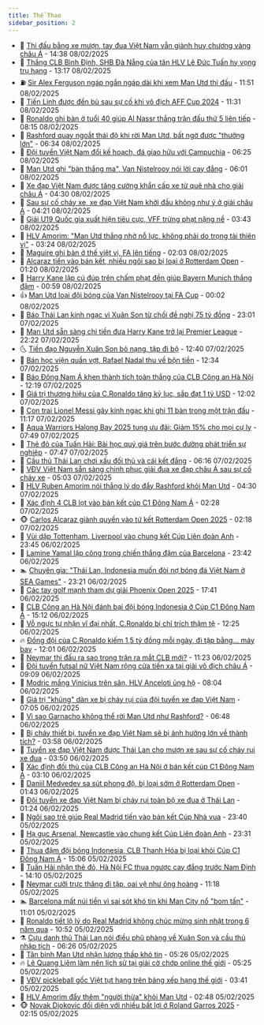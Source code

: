 ```yaml
---
title: Thể Thao
sidebar_position: 2
---
```


<!-- dantri-the-thao:START -->
- 🎡 [Thi đấu bằng xe mượn, tay đua Việt Nam vẫn giành huy chương vàng châu Á](https://dantri.com.vn/the-thao/thi-dau-bang-xe-muon-tay-dua-viet-nam-van-gianh-huy-chuong-vang-chau-a-20250208213410789.htm) - 14:38 08/02/2025
- 💯 [Thắng CLB Bình Định, SHB Đà Nẵng của tân HLV Lê Đức Tuấn hy vọng trụ hạng](https://dantri.com.vn/the-thao/thang-clb-binh-dinh-shb-da-nang-cua-tan-hlv-le-duc-tuan-hy-vong-tru-hang-20250208200534635.htm) - 13:17 08/02/2025
- ⛽️ [Sir Alex Ferguson ngáp ngắn ngáp dài khi xem Man Utd thi đấu](https://dantri.com.vn/the-thao/sir-alex-ferguson-ngap-ngan-ngap-dai-khi-xem-man-utd-thi-dau-20250208185103622.htm) - 11:51 08/02/2025
- 💃 [Tiến Linh được đền bù sau sự cố khi vô địch AFF Cup 2024](https://dantri.com.vn/the-thao/tien-linh-duoc-den-bu-sau-su-co-khi-vo-dich-aff-cup-2024-20250208183102976.htm) - 11:31 08/02/2025
- 🌈 [Ronaldo ghi bàn ở tuổi 40 giúp Al Nassr thắng trận đấu thứ 5 liên tiếp](https://dantri.com.vn/the-thao/ronaldo-ghi-ban-o-tuoi-40-giup-al-nassr-thang-tran-dau-thu-5-lien-tiep-20250208150413854.htm) - 08:15 08/02/2025
- 🦅 [Rashford quay ngoắt thái độ khi rời Man Utd, bất ngờ được &quot;thưởng lớn&quot;](https://dantri.com.vn/the-thao/rashford-quay-ngoat-thai-do-khi-roi-man-utd-bat-ngo-duoc-thuong-lon-20250208133328565.htm) - 06:34 08/02/2025
- 🌝 [Đội tuyển Việt Nam đổi kế hoạch, đá giao hữu với Campuchia](https://dantri.com.vn/the-thao/doi-tuyen-viet-nam-doi-ke-hoach-da-giao-huu-voi-campuchia-20250208133812001.htm) - 06:25 08/02/2025
- 🚀 [Man Utd ghi &quot;bàn thắng ma&quot;, Van Nistelrooy nói lời cay đắng](https://dantri.com.vn/the-thao/man-utd-ghi-ban-thang-ma-van-nistelrooy-noi-loi-cay-dang-20250208124335432.htm) - 06:01 08/02/2025
- 🎉 [Xe đạp Việt Nam được tăng cường khẩn cấp xe từ quê nhà cho giải châu Á](https://dantri.com.vn/the-thao/xe-dap-viet-nam-duoc-tang-cuong-khan-cap-xe-tu-que-nha-cho-giai-chau-a-20250208112845025.htm) - 04:30 08/02/2025
- 📝 [Sau sự cố cháy xe, xe đạp Việt Nam khởi đầu không như ý ở giải châu Á](https://dantri.com.vn/the-thao/sau-su-co-chay-xe-xe-dap-viet-nam-khoi-dau-khong-nhu-y-o-giai-chau-a-20250208110630692.htm) - 04:21 08/02/2025
- 🦄 [Giải U19 Quốc gia xuất hiện tiêu cực, VFF trừng phạt nặng nề](https://dantri.com.vn/the-thao/giai-u19-quoc-gia-xuat-hien-tieu-cuc-vff-trung-phat-nang-ne-20250208104315539.htm) - 03:43 08/02/2025
- 🎉 [HLV Amorim: &quot;Man Utd thắng nhờ nỗ lực, không phải do trọng tài thiên vị&quot;](https://dantri.com.vn/the-thao/hlv-amorim-man-utd-thang-nho-no-luc-khong-phai-do-trong-tai-thien-vi-20250208100404076.htm) - 03:24 08/02/2025
- 💼 [Maguire ghi bàn ở thế việt vị, FA lên tiếng](https://dantri.com.vn/the-thao/maguire-ghi-ban-o-the-viet-vi-fa-len-tieng-20250208083733023.htm) - 02:03 08/02/2025
- 🤡 [Alcaraz tiến vào bán kết, nhiều ngôi sao bị loại ở Rotterdam Open](https://dantri.com.vn/the-thao/alcaraz-tien-vao-ban-ket-nhieu-ngoi-sao-bi-loai-o-rotterdam-open-20250208081446062.htm) - 01:20 08/02/2025
- 🦆 [Harry Kane lập cú đúp trên chấm phạt đền giúp Bayern Munich thắng đậm](https://dantri.com.vn/the-thao/harry-kane-lap-cu-dup-tren-cham-phat-den-giup-bayern-munich-thang-dam-20250208072909885.htm) - 00:59 08/02/2025
- 👍 [Man Utd loại đội bóng của Van Nistelrooy tại FA Cup](https://dantri.com.vn/the-thao/man-utd-loai-doi-bong-cua-van-nistelrooy-tai-fa-cup-20250208074825695.htm) - 00:02 08/02/2025
- 💼 [Báo Thái Lan kinh ngạc vì Xuân Son từ chối đề nghị 75 tỷ đồng](https://dantri.com.vn/the-thao/bao-thai-lan-kinh-ngac-vi-xuan-son-tu-choi-de-nghi-75-ty-dong-20250208005651891.htm) - 23:01 07/02/2025
- 🦒 [Man Utd sẵn sàng chi tiền đưa Harry Kane trở lại Premier League](https://dantri.com.vn/the-thao/man-utd-san-sang-chi-tien-dua-harry-kane-tro-lai-premier-league-20250207182926039.htm) - 22:22 07/02/2025
- 🌜 [Tiền đạo Nguyễn Xuân Son bỏ nạng, tập đi bộ](https://dantri.com.vn/the-thao/tien-dao-nguyen-xuan-son-bo-nang-tap-di-bo-20250207202655595.htm) - 12:40 07/02/2025
- 🦆 [Bán học viện quần vợt, Rafael Nadal thu về bộn tiền](https://dantri.com.vn/the-thao/ban-hoc-vien-quan-vot-rafael-nadal-thu-ve-bon-tien-20250207193337605.htm) - 12:34 07/02/2025
- 💪 [Báo Đông Nam Á khen thành tích toàn thắng của CLB Công an Hà Nội](https://dantri.com.vn/the-thao/bao-dong-nam-a-khen-thanh-tich-toan-thang-cua-clb-cong-an-ha-noi-20250207160624494.htm) - 12:19 07/02/2025
- 🧠 [Giá trị thương hiệu của C.Ronaldo tăng kỷ lục, sắp đạt 1 tỷ USD](https://dantri.com.vn/the-thao/gia-tri-thuong-hieu-cua-cronaldo-tang-ky-luc-sap-dat-1-ty-usd-20250207190236707.htm) - 12:02 07/02/2025
- 🦄 [Con trai Lionel Messi gây kinh ngạc khi ghi 11 bàn trong một trận đấu](https://dantri.com.vn/the-thao/con-trai-lionel-messi-gay-kinh-ngac-khi-ghi-11-ban-trong-mot-tran-dau-20250207181718592.htm) - 11:17 07/02/2025
- 🥸 [Aqua Warriors Halong Bay 2025 tung ưu đãi: Giảm 15% cho mọi cự ly](https://dantri.com.vn/the-thao/aqua-warriors-halong-bay-2025-tung-uu-dai-giam-15-cho-moi-cu-ly-20250207144329742.htm) - 07:49 07/02/2025
- 🤠 [Thẻ đỏ của Tuấn Hải: Bài học quý giá trên bước đường phát triển sự nghiệp](https://dantri.com.vn/the-thao/the-do-cua-tuan-hai-bai-hoc-quy-gia-tren-buoc-duong-phat-trien-su-nghiep-20250207120008742.htm) - 07:47 07/02/2025
- 👺 [Cầu thủ Thái Lan chơi xấu đối thủ và cái kết đắng](https://dantri.com.vn/the-thao/cau-thu-thai-lan-choi-xau-doi-thu-va-cai-ket-dang-20250207131600387.htm) - 06:16 07/02/2025
- 📝 [VĐV Việt Nam sẵn sàng chinh phục giải đua xe đạp châu Á sau sự cố cháy xe](https://dantri.com.vn/the-thao/vdv-viet-nam-san-sang-chinh-phuc-giai-dua-xe-dap-chau-a-sau-su-co-chay-xe-20250207115830438.htm) - 05:03 07/02/2025
- 🦆 [HLV Ruben Amorim nói thẳng lý do đẩy Rashford khỏi Man Utd](https://dantri.com.vn/the-thao/hlv-ruben-amorim-noi-thang-ly-do-day-rashford-khoi-man-utd-20250207111600948.htm) - 04:30 07/02/2025
- 🥳 [Xác định 4 CLB lọt vào bán kết cúp C1 Đông Nam Á](https://dantri.com.vn/the-thao/xac-dinh-4-clb-lot-vao-ban-ket-cup-c1-dong-nam-a-20250207092823774.htm) - 02:28 07/02/2025
- 🐵 [Carlos Alcaraz giành quyền vào tứ kết Rotterdam Open 2025](https://dantri.com.vn/the-thao/carlos-alcaraz-gianh-quyen-vao-tu-ket-rotterdam-open-2025-20250207091659401.htm) - 02:18 07/02/2025
- 🤩 [Vùi dập Tottenham, Liverpool vào chung kết Cúp Liên đoàn Anh](https://dantri.com.vn/the-thao/vui-dap-tottenham-liverpool-vao-chung-ket-cup-lien-doan-anh-20250207064522350.htm) - 23:45 06/02/2025
- 🤠 [Lamine Yamal lập công trong chiến thắng đậm của Barcelona](https://dantri.com.vn/the-thao/lamine-yamal-lap-cong-trong-chien-thang-dam-cua-barcelona-20250207064041402.htm) - 23:42 06/02/2025
- 🏊 [Chuyên gia: &quot;Thái Lan, Indonesia muốn đòi nợ bóng đá Việt Nam ở SEA Games&quot;](https://dantri.com.vn/the-thao/chuyen-gia-thai-lan-indonesia-muon-doi-no-bong-da-viet-nam-o-sea-games-20250207001558012.htm) - 23:21 06/02/2025
- 🗽 [Các tay golf mạnh tham dự giải Phoenix Open 2025](https://dantri.com.vn/the-thao/cac-tay-golf-manh-tham-du-giai-phoenix-open-2025-20250206153218147.htm) - 17:41 06/02/2025
- 🚀 [CLB Công an Hà Nội đánh bại đội bóng Indonesia ở Cúp C1 Đông Nam Á](https://dantri.com.vn/the-thao/clb-cong-an-ha-noi-danh-bai-doi-bong-indonesia-o-cup-c1-dong-nam-a-20250206220712539.htm) - 15:12 06/02/2025
- 🎉 [Vỗ ngực tự nhận vĩ đại nhất, C.Ronaldo bị chỉ trích thậm tệ](https://dantri.com.vn/the-thao/vo-nguc-tu-nhan-vi-dai-nhat-cronaldo-bi-chi-trich-tham-te-20250206192534590.htm) - 12:25 06/02/2025
- 🔥 [Đồng đội của C.Ronaldo kiếm 1,5 tỷ đồng mỗi ngày, đi tập bằng… máy bay](https://dantri.com.vn/the-thao/dong-doi-cua-cronaldo-kiem-15-ty-dong-moi-ngay-di-tap-bang-may-bay-20250206184528505.htm) - 12:01 06/02/2025
- 🎉 [Neymar thi đấu ra sao trong trận ra mắt CLB mới?](https://dantri.com.vn/the-thao/neymar-thi-dau-ra-sao-trong-tran-ra-mat-clb-moi-20250206182214715.htm) - 11:23 06/02/2025
- 🎡 [Đội tuyển futsal nữ Việt Nam rộng cửa tiến xa tại giải vô địch châu Á](https://dantri.com.vn/the-thao/doi-tuyen-futsal-nu-viet-nam-rong-cua-tien-xa-tai-giai-vo-dich-chau-a-20250206160443047.htm) - 09:09 06/02/2025
- 🐻 [Modric mắng Vinicius trên sân, HLV Anceloti ủng hộ](https://dantri.com.vn/the-thao/modric-mang-vinicius-tren-san-hlv-anceloti-ung-ho-20250206132304162.htm) - 08:04 06/02/2025
- 🌊 [Giá trị &quot;khủng&quot; dàn xe bị cháy rụi của đội tuyển xe đạp Việt Nam](https://dantri.com.vn/the-thao/gia-tri-khung-dan-xe-bi-chay-rui-cua-doi-tuyen-xe-dap-viet-nam-20250206133915778.htm) - 07:05 06/02/2025
- 💃 [Vì sao Garnacho không thể rời Man Utd như Rashford?](https://dantri.com.vn/the-thao/vi-sao-garnacho-khong-the-roi-man-utd-nhu-rashford-20250206134809518.htm) - 06:48 06/02/2025
- 🤔 [Bị cháy thiết bị, tuyển xe đạp Việt Nam sẽ bị ảnh hưởng lớn về thành tích?](https://dantri.com.vn/the-thao/bi-chay-thiet-bi-tuyen-xe-dap-viet-nam-se-bi-anh-huong-lon-ve-thanh-tich-20250206104519541.htm) - 03:58 06/02/2025
- 🤭 [Tuyển xe đạp Việt Nam được Thái Lan cho mượn xe sau sự cố cháy rụi xe đua](https://dantri.com.vn/the-thao/tuyen-xe-dap-viet-nam-duoc-thai-lan-cho-muon-xe-sau-su-co-chay-rui-xe-dua-20250206104341536.htm) - 03:50 06/02/2025
- 👹 [Xác định đối thủ của CLB Công an Hà Nội ở bán kết cúp C1 Đông Nam Á](https://dantri.com.vn/the-thao/xac-dinh-doi-thu-cua-clb-cong-an-ha-noi-o-ban-ket-cup-c1-dong-nam-a-20250206101038653.htm) - 03:10 06/02/2025
- 🗽 [Daniil Medvedev sa sút phong độ, bị loại sớm ở Rotterdam Open](https://dantri.com.vn/the-thao/daniil-medvedev-sa-sut-phong-do-bi-loai-som-o-rotterdam-open-20250206083351609.htm) - 01:43 06/02/2025
- 🥳 [Đội tuyển xe đạp Việt Nam bị cháy rụi toàn bộ xe đua ở Thái Lan](https://dantri.com.vn/the-thao/doi-tuyen-xe-dap-viet-nam-bi-chay-rui-toan-bo-xe-dua-o-thai-lan-20250206083339909.htm) - 01:24 06/02/2025
- 💃 [Ngôi sao trẻ giúp Real Madrid tiến vào bán kết Cúp Nhà vua](https://dantri.com.vn/the-thao/ngoi-sao-tre-giup-real-madrid-tien-vao-ban-ket-cup-nha-vua-20250206063910023.htm) - 23:40 05/02/2025
- 🧰 [Hạ gục Arsenal, Newcastle vào chung kết Cúp Liên đoàn Anh](https://dantri.com.vn/the-thao/ha-guc-arsenal-newcastle-vao-chung-ket-cup-lien-doan-anh-20250206063102726.htm) - 23:31 05/02/2025
- 💪 [Thua đậm đội bóng Indonesia, CLB Thanh Hóa bị loại khỏi Cúp C1 Đông Nam Á](https://dantri.com.vn/the-thao/thua-dam-doi-bong-indonesia-clb-thanh-hoa-bi-loai-khoi-cup-c1-dong-nam-a-20250205220303098.htm) - 15:06 05/02/2025
- 🚀 [Tuấn Hải nhận thẻ đỏ, Hà Nội FC thua ngược cay đắng trước Nam Định](https://dantri.com.vn/the-thao/tuan-hai-nhan-the-do-ha-noi-fc-thua-nguoc-cay-dang-truoc-nam-dinh-20250205204723736.htm) - 14:10 05/02/2025
- 🤠 [Neymar cưỡi trực thăng đi tập, oai vệ như ông hoàng](https://dantri.com.vn/the-thao/neymar-cuoi-truc-thang-di-tap-oai-ve-nhu-ong-hoang-20250205181814980.htm) - 11:18 05/02/2025
- 🏊 [Barcelona mất núi tiền vì sai sót khó tin khi Man City nổ &quot;bom tấn&quot;](https://dantri.com.vn/the-thao/barcelona-mat-nui-tien-vi-sai-sot-kho-tin-khi-man-city-no-bom-tan-20250205175454282.htm) - 11:01 05/02/2025
- 🦄 [Ronaldo tiết lộ lý do Real Madrid không chúc mừng sinh nhật trong 6 năm qua](https://dantri.com.vn/the-thao/ronaldo-tiet-lo-ly-do-real-madrid-khong-chuc-mung-sinh-nhat-trong-6-nam-qua-20250205154900458.htm) - 10:52 05/02/2025
- ⚗️ [Cựu danh thủ Thái Lan nói điều phũ phàng về Xuân Son và cầu thủ nhập tịch](https://dantri.com.vn/the-thao/cuu-danh-thu-thai-lan-noi-dieu-phu-phang-ve-xuan-son-va-cau-thu-nhap-tich-20250205132611049.htm) - 06:26 05/02/2025
- 🥷 [Tân binh Man Utd nhận lương thấp khó tin](https://dantri.com.vn/the-thao/tan-binh-man-utd-nhan-luong-thap-kho-tin-20250205122621458.htm) - 05:26 05/02/2025
- 🔥 [Lê Quang Liêm làm nên lịch sử tại giải cờ chớp online thế giới](https://dantri.com.vn/the-thao/le-quang-liem-lam-nen-lich-su-tai-giai-co-chop-online-the-gioi-20250205145203000.htm) - 05:25 05/02/2025
- 🦅 [VĐV pickleball gốc Việt tụt hạng trên bảng xếp hạng thế giới](https://dantri.com.vn/the-thao/vdv-pickleball-goc-viet-tut-hang-tren-bang-xep-hang-the-gioi-20250205104113680.htm) - 03:41 05/02/2025
- 🌝 [HLV Amorim đẩy thêm &quot;người thừa&quot; khỏi Man Utd](https://dantri.com.vn/the-thao/hlv-amorim-day-them-nguoi-thua-khoi-man-utd-20250205094825276.htm) - 02:48 05/02/2025
- 🐵 [Novak Djokovic đối diện với nhiều bất lợi ở Roland Garros 2025](https://dantri.com.vn/the-thao/novak-djokovic-doi-dien-voi-nhieu-bat-loi-o-roland-garros-2025-20250205090546944.htm) - 02:15 05/02/2025<!-- dantri-the-thao:END -->
